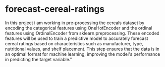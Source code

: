 # forecast-cereal-ratings
In this project i am working in pre-processing the cereals dataset by encoding the categorical features using OneHotEncoder and the ordinal features using OrdinalEncoder from sklearn.preprocessing. These encoded features will be used to train a predictive model to accurately forecast cereal ratings based on characteristics such as manufacturer, type, nutritional values, and shelf placement. This step ensures that the data is in an optimal format for machine learning, improving the model's performance in predicting the target variable."
